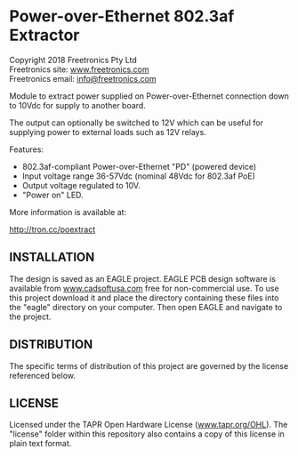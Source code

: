 Power-over-Ethernet 802.3af Extractor
=====================================
Copyright 2018 Freetronics Pty Ltd  
Freetronics site:  www.freetronics.com  
Freetronics email: info@freetronics.com  

Module to extract power supplied on Power-over-Ethernet connection
down to 10Vdc for supply to another board.

The output can optionally be switched to 12V which can be useful for
supplying power to external loads such as 12V relays.

Features:

 * 802.3af-compliant Power-over-Ethernet "PD" (powered device)
 * Input voltage range 36-57Vdc (nominal 48Vdc for 802.3af PoE)
 * Output voltage regulated to 10V.
 * "Power on" LED.


More information is available at:

  http://tron.cc/poextract


INSTALLATION
------------
The design is saved as an EAGLE project. EAGLE PCB design software is
available from www.cadsoftusa.com free for non-commercial use. To use
this project download it and place the directory containing these files
into the "eagle" directory on your computer. Then open EAGLE and
navigate to the project.


DISTRIBUTION
------------
The specific terms of distribution of this project are governed by the
license referenced below.


LICENSE
-------
Licensed under the TAPR Open Hardware License (www.tapr.org/OHL).
The "license" folder within this repository also contains a copy of
this license in plain text format.
